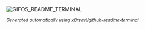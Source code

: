 
<div align="justify">
<picture>
    <source media="(prefers-color-scheme: dark)" srcset="https://i.ibb.co/jG6TR8f/output-gif.gif">
    <source media="(prefers-color-scheme: light)" srcset="https://i.ibb.co/jG6TR8f/output-gif.gif">
    <img alt="GIFOS_README_TERMINAL" src="https://i.ibb.co/jG6TR8f/output-gif.gif">
</picture>

<sub><i>Generated automatically using [x0rzavi/github-readme-terminal](https://github.com/x0rzavi/github-readme-terminal)</i></sub>

</div>
    